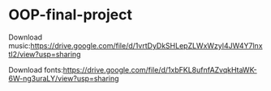 # OOP-final-project
Download music:https://drive.google.com/file/d/1vrtDyDkSHLepZLWxWzyl4JW4Y7lnxtI2/view?usp=sharing

Download fonts:https://drive.google.com/file/d/1xbFKL8ufnfAZvqkHtaWK-6W-ng3uraLY/view?usp=sharing
